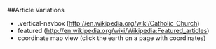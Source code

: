 
##Article Variations
- .vertical-navbox (http://en.wikipedia.org/wiki/Catholic_Church)
- featured (http://en.wikipedia.org/wiki/Wikipedia:Featured_articles)
- coordinate map view (click the earth on a page with coordinates)
